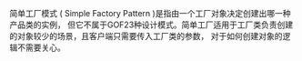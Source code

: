 简单工厂模式 ( Simple Factory Pattern )是指由一个工厂对象决定创建出哪一种产品类的实例，
但它不属于GOF23种设计模式。简单工厂适用于工厂类负责创建的对象较少的场景，且客户端只需要传入工厂类的参数，
对于如何创建对象的逻辑不需要关心。